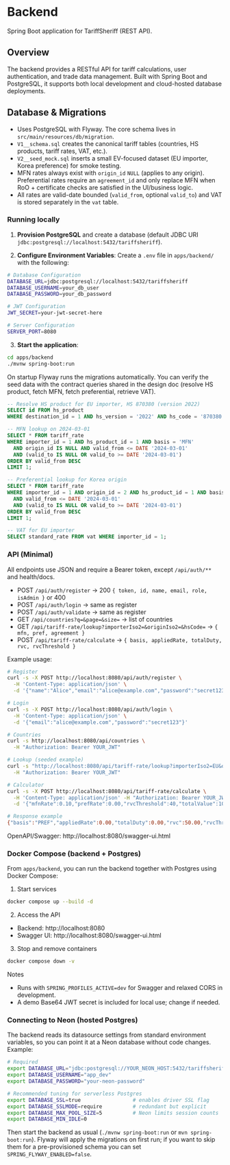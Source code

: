 # Backend

Spring Boot application for TariffSheriff (REST API).

## Overview

The backend provides a RESTful API for tariff calculations, user authentication, and trade data management. Built with Spring Boot and PostgreSQL, it supports both local development and cloud-hosted database deployments.

## Database & Migrations

- Uses PostgreSQL with Flyway. The core schema lives in `src/main/resources/db/migration`.
- `V1__schema.sql` creates the canonical tariff tables (countries, HS products, tariff rates, VAT, etc.).
- `V2__seed_mock.sql` inserts a small EV-focused dataset (EU importer, Korea preference) for smoke testing.
- MFN rates always exist with `origin_id` `NULL` (applies to any origin). Preferential rates require an `agreement_id` and only replace MFN when RoO + certificate checks are satisfied in the UI/business logic.
- All rates are valid-date bounded (`valid_from`, optional `valid_to`) and VAT is stored separately in the `vat` table.

### Running locally

1. **Provision PostgreSQL** and create a database (default JDBC URI `jdbc:postgresql://localhost:5432/tariffsheriff`).

2. **Configure Environment Variables**: Create a `.env` file in `apps/backend/` with the following:

```bash
# Database Configuration
DATABASE_URL=jdbc:postgresql://localhost:5432/tariffsheriff
DATABASE_USERNAME=your_db_user
DATABASE_PASSWORD=your_db_password

# JWT Configuration
JWT_SECRET=your-jwt-secret-here

# Server Configuration
SERVER_PORT=8080
```

3. **Start the application**: 
```bash
cd apps/backend
./mvnw spring-boot:run
```

On startup Flyway runs the migrations automatically. You can verify the seed data with the contract queries shared in the design doc (resolve HS product, fetch MFN, fetch preferential, retrieve VAT).

```sql
-- Resolve HS product for EU importer, HS 870380 (version 2022)
SELECT id FROM hs_product
WHERE destination_id = 1 AND hs_version = '2022' AND hs_code = '870380';

-- MFN lookup on 2024-03-01
SELECT * FROM tariff_rate
WHERE importer_id = 1 AND hs_product_id = 1 AND basis = 'MFN'
  AND origin_id IS NULL AND valid_from <= DATE '2024-03-01'
  AND (valid_to IS NULL OR valid_to >= DATE '2024-03-01')
ORDER BY valid_from DESC
LIMIT 1;

-- Preferential lookup for Korea origin
SELECT * FROM tariff_rate
WHERE importer_id = 1 AND origin_id = 2 AND hs_product_id = 1 AND basis = 'PREF'
  AND valid_from <= DATE '2024-03-01'
  AND (valid_to IS NULL OR valid_to >= DATE '2024-03-01')
ORDER BY valid_from DESC
LIMIT 1;

-- VAT for EU importer
SELECT standard_rate FROM vat WHERE importer_id = 1;
```

### API (Minimal)

All endpoints use JSON and require a Bearer token, except `/api/auth/**` and health/docs.

- POST `/api/auth/register` → 200 `{ token, id, name, email, role, isAdmin }` or 400
- POST `/api/auth/login` → same as register
- POST `/api/auth/validate` → same as register
- GET `/api/countries?q=&page=&size=` → list of countries
- GET `/api/tariff-rate/lookup?importerIso2=&originIso2=&hsCode=` → `{ mfn, pref, agreement }`
- POST `/api/tariff-rate/calculate` → `{ basis, appliedRate, totalDuty, rvc, rvcThreshold }`

Example usage:

```bash
# Register
curl -s -X POST http://localhost:8080/api/auth/register \
  -H 'Content-Type: application/json' \
  -d '{"name":"Alice","email":"alice@example.com","password":"secret123"}'

# Login
curl -s -X POST http://localhost:8080/api/auth/login \
  -H 'Content-Type: application/json' \
  -d '{"email":"alice@example.com","password":"secret123"}'

# Countries
curl -s http://localhost:8080/api/countries \
  -H "Authorization: Bearer YOUR_JWT"

# Lookup (seeded example)
curl -s "http://localhost:8080/api/tariff-rate/lookup?importerIso2=EU&originIso2=KR&hsCode=870380" \
  -H "Authorization: Bearer YOUR_JWT"

# Calculator
curl -s -X POST http://localhost:8080/api/tariff-rate/calculate \
  -H 'Content-Type: application/json' -H "Authorization: Bearer YOUR_JWT" \
  -d '{"mfnRate":0.10,"prefRate":0.00,"rvcThreshold":40,"totalValue":1000,"materialCost":20,"labourCost":10,"overheadCost":10,"profit":5,"otherCosts":5,"fob":100}'

# Response example
{"basis":"PREF","appliedRate":0.00,"totalDuty":0.00,"rvc":50.00,"rvcThreshold":40}
```

OpenAPI/Swagger: http://localhost:8080/swagger-ui.html

### Docker Compose (backend + Postgres)

From `apps/backend`, you can run the backend together with Postgres using Docker Compose:

1. Start services
```bash
docker compose up --build -d
```

2. Access the API
- Backend: http://localhost:8080
- Swagger UI: http://localhost:8080/swagger-ui.html

3. Stop and remove containers
```bash
docker compose down -v
```

Notes
- Runs with `SPRING_PROFILES_ACTIVE=dev` for Swagger and relaxed CORS in development.
- A demo Base64 JWT secret is included for local use; change if needed.

### Connecting to Neon (hosted Postgres)

The backend reads its datasource settings from standard environment variables, so you can point it at a Neon database without code changes. Example:

```bash
# Required
export DATABASE_URL="jdbc:postgresql://YOUR_NEON_HOST:5432/tariffsheriff?sslmode=require"
export DATABASE_USERNAME="app_dev"
export DATABASE_PASSWORD="your-neon-password"

# Recommended tuning for serverless Postgres
export DATABASE_SSL=true                 # enables driver SSL flag
export DATABASE_SSLMODE=require          # redundant but explicit
export DATABASE_MAX_POOL_SIZE=5          # Neon limits session counts
export DATABASE_MIN_IDLE=0
```

Then start the backend as usual (`./mvnw spring-boot:run` or `mvn spring-boot:run`). Flyway will apply the migrations on first run; if you want to skip them for a pre-provisioned schema you can set `SPRING_FLYWAY_ENABLED=false`.
